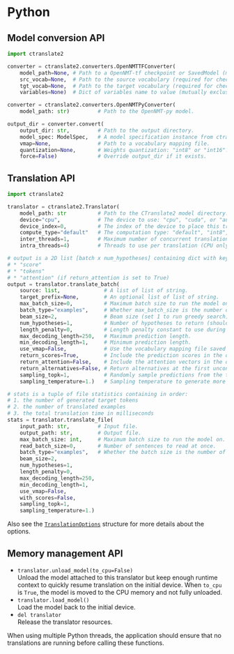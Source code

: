 # Python

## Model conversion API

```python
import ctranslate2

converter = ctranslate2.converters.OpenNMTTFConverter(
    model_path=None, # Path to a OpenNMT-tf checkpoint or SavedModel (mutually exclusive with variables)
    src_vocab=None,  # Path to the source vocabulary (required for checkpoints).
    tgt_vocab=None,  # Path to the target vocabulary (required for checkpoints).
    variables=None)  # Dict of variables name to value (mutually exclusive with model_path).

converter = ctranslate2.converters.OpenNMTPyConverter(
    model_path: str)         # Path to the OpenNMT-py model.

output_dir = converter.convert(
    output_dir: str,         # Path to the output directory.
    model_spec: ModelSpec,   # A model specification instance from ctranslate2.specs.
    vmap=None,               # Path to a vocabulary mapping file.
    quantization=None,       # Weights quantization: "int8" or "int16".
    force=False)             # Override output_dir if it exists.
```

## Translation API

```python
import ctranslate2

translator = ctranslate2.Translator(
    model_path: str          # Path to the CTranslate2 model directory.
    device="cpu",            # The device to use: "cpu", "cuda", or "auto".
    device_index=0,          # The index of the device to place this translator on.
    compute_type="default"   # The computation type: "default", "int8", "int16", or "float".
    inter_threads=1,         # Maximum number of concurrent translations (CPU only).
    intra_threads=4)         # Threads to use per translation (CPU only).

# output is a 2D list [batch x num_hypotheses] containing dict with keys:
# * "score"
# * "tokens"
# * "attention" (if return_attention is set to True)
output = translator.translate_batch(
    source: list,              # A list of list of string.
    target_prefix=None,        # An optional list of list of string.
    max_batch_size=0,          # Maximum batch size to run the model on.
    batch_type="examples",     # Whether max_batch_size is the number of examples or tokens.
    beam_size=2,               # Beam size (set 1 to run greedy search).
    num_hypotheses=1,          # Number of hypotheses to return (should be <= beam_size).
    length_penalty=0,          # Length penalty constant to use during beam search.
    max_decoding_length=250,   # Maximum prediction length.
    min_decoding_length=1,     # Minimum prediction length.
    use_vmap=False,            # Use the vocabulary mapping file saved in this model.
    return_scores=True,        # Include the prediction scores in the output.
    return_attention=False,    # Include the attention vectors in the output.
    return_alternatives=False, # Return alternatives at the first unconstrained decoding position.
    sampling_topk=1,           # Randomly sample predictions from the top K candidates (with beam_size=1).
    sampling_temperature=1.)   # Sampling temperature to generate more random samples.

# stats is a tuple of file statistics containing in order:
# 1. the number of generated target tokens
# 2. the number of translated examples
# 3. the total translation time in milliseconds
stats = translator.translate_file(
    input_path: str,         # Input file.
    output_path: str,        # Output file.
    max_batch_size: int,     # Maximum batch size to run the model on.
    read_batch_size=0,       # Number of sentences to read at once.
    batch_type="examples",   # Whether the batch size is the number of examples or tokens.
    beam_size=2,
    num_hypotheses=1,
    length_penalty=0,
    max_decoding_length=250,
    min_decoding_length=1,
    use_vmap=False,
    with_scores=False,
    sampling_topk=1,
    sampling_temperature=1.)
```

Also see the [`TranslationOptions`](../include/ctranslate2/translator.h) structure for more details about the options.

## Memory management API

* `translator.unload_model(to_cpu=False)`<br/>Unload the model attached to this translator but keep enough runtime context to quickly resume translation on the initial device. When `to_cpu` is `True`, the model is moved to the CPU memory and not fully unloaded.
* `translator.load_model()`<br/>Load the model back to the initial device.
* `del translator`<br/>Release the translator resources.

When using multiple Python threads, the application should ensure that no translations are running before calling these functions.
